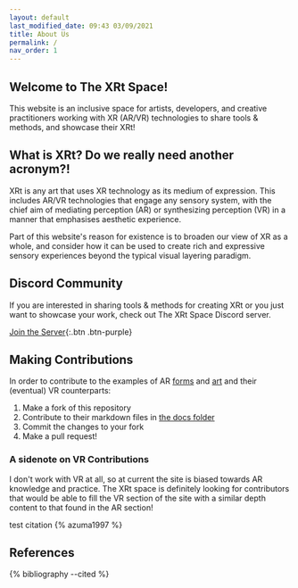 ```yaml
---
layout: default
last_modified_date: 09:43 03/09/2021
title: About Us
permalink: /
nav_order: 1
---
```

## Welcome to The XRt Space!
This website is an inclusive space for artists, developers, and creative practitioners working with XR (AR/VR) technologies to share tools & methods, and showcase their XRt!

## What is XRt? Do we really need another acronym?!
XRt is any art that uses XR technology as its medium of expression. This includes AR/VR technologies that engage any sensory system, with the chief aim of mediating perception (AR) or synthesizing perception (VR) in a manner that emphasises aesthetic experience.

Part of this website's reason for existence is to broaden our view of XR as a whole, and consider how it can be used to create rich and expressive sensory experiences beyond the typical visual layering paradigm.

## Discord Community
If you are interested in sharing tools & methods for creating XRt or you just want to showcase your work, check out The XRt Space Discord server.

[Join the Server](https://discord.gg/p3MmURSBV3){:.btn .btn-purple}

## Making Contributions
In order to contribute to the examples of AR [forms](https://thexrt.space/ar-media/) and [art](https://thexrt.space/ar-art/) and their (eventual) VR counterparts: 

1. Make a fork of this repository
2. Contribute to their markdown files in [the docs folder](/docs)
3. Commit the changes to your fork
4. Make a pull request! 

### A sidenote on VR Contributions
I don't work with VR at all, so at current the site is biased towards AR knowledge and practice. The XRt space is definitely looking for contributors that would be able to fill the VR section of the site with a similar depth content to that found in the AR section!

test citation {% azuma1997 %}


References
----------

{% bibliography --cited %}